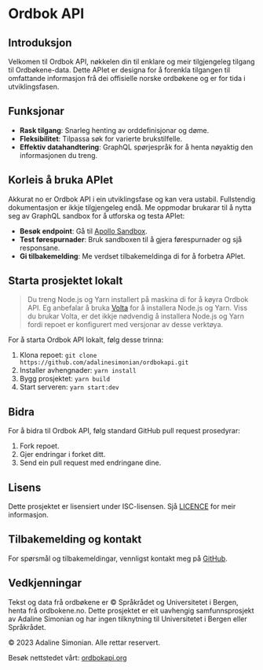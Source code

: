 # Ordbok API

## Introduksjon

Velkomen til Ordbok API, nøkkelen din til enklare og meir tilgjengeleg tilgang til Ordbøkene-data. Dette APIet er designa for å forenkla tilgangen til omfattande informasjon frå dei offisielle norske ordbøkene og er for tida i utviklingsfasen.

## Funksjonar

- **Rask tilgang**: Snarleg henting av orddefinisjonar og døme.
- **Fleksibilitet**: Tilpassa søk for varierte brukstilfelle.
- **Effektiv datahandtering**: GraphQL spørjespråk for å henta nøyaktig den informasjonen du treng.

## Korleis å bruka APIet

Akkurat no er Ordbok API i ein utviklingsfase og kan vera ustabil. Fullstendig dokumentasjon er ikkje tilgjengeleg endå. Me oppmodar brukarar til å nytta seg av GraphQL sandbox for å utforska og testa APIet:

- **Besøk endpoint**: Gå til [Apollo Sandbox](https://api.ordbokapi.org/graphql).
- **Test førespurnader**: Bruk sandboxen til å gjera førespurnader og sjå responsane.
- **Gi tilbakemelding**: Me verdset tilbakemeldinga di for å forbetra APIet.

## Starta prosjektet lokalt

> Du treng Node.js og Yarn installert på maskina di for å køyra Ordbok API. Eg anbefalar å bruka [Volta](https://volta.sh/) for å installera Node.js og Yarn. Viss du brukar Volta, er det ikkje nødvendig å installera Node.js og Yarn fordi repoet er konfigurert med versjonar av desse verktøya.

For å starta Ordbok API lokalt, følg desse trinna:

1. Klona repoet: `git clone https://github.com/adalinesimonian/ordbokapi.git`
2. Installer avhengnader: `yarn install`
3. Bygg prosjektet: `yarn build`
4. Start serveren: `yarn start:dev`

## Bidra

For å bidra til Ordbok API, følg standard GitHub pull request prosedyrar:

1. Fork repoet.
2. Gjer endringar i forket ditt.
3. Send ein pull request med endringane dine.

## Lisens

Dette prosjektet er lisensiert under ISC-lisensen. Sjå [LICENCE](LICENCE) for meir informasjon.

## Tilbakemelding og kontakt

For spørsmål og tilbakemeldingar, vennligst kontakt meg på [GitHub](https://github.com/adalinesimonian/ordbokapi).

## Vedkjenningar

Tekst og data frå ordbøkene er © Språkrådet og Universitetet i Bergen, henta frå ordbokene.no. Dette prosjektet er eit uavhengig samfunnsprosjekt av Adaline Simonian og har ingen tilknytning til Universitetet i Bergen eller Språkrådet.

© 2023 Adaline Simonian. Alle rettar reservert.

Besøk nettstedet vårt: [ordbokapi.org](https://ordbokapi.org)
